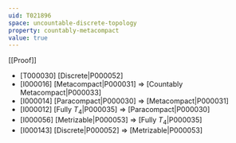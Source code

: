 ```yaml
---
uid: T021896
space: uncountable-discrete-topology
property: countably-metacompact
value: true
---
```

[[Proof]]

* [T000030] [Discrete|P000052]
* [I000016] [Metacompact|P000031] => [Countably Metacompact|P000033]
* [I000014] [Paracompact|P000030] => [Metacompact|P000031]
* [I000012] [Fully $T_4$|P000035] => [Paracompact|P000030]
* [I000056] [Metrizable|P000053] => [Fully $T_4$|P000035]
* [I000143] [Discrete|P000052] => [Metrizable|P000053]

